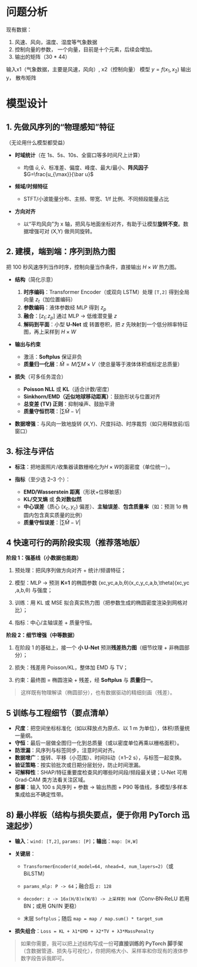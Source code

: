
# 问题分析
现有数据：
1. 风速、风向，温度、湿度等气象数据
2. 控制向量的参数， 一个向量，目前是十个元素，后续会增加。
3. 输出的矩阵（30 * 44）

输入x1（气象数据，主要是风速，风向）, x2（控制向量） 
模型 $y=f(x_1, x_{2})$
输出y， 散布矩阵

# 模型设计

## 1. 先做风序列的“物理感知”特征
（无论用什么模型都受益）
- **时域统计**（在 1s、5s、10s、全窗口等多时间尺上计算）
    - 均值 $\bar u,\bar v$、标准差、偏度、峰度、最大/最小、**阵风因子** $G=\frac{u_{\max}}{\bar u}$
        
- **频域/时频特征**
    - STFT/小波能量分布、主频、带宽、1/f 比例、不同频段能量占比
        
- **方向对齐**
    - 以“平均风向”为 x 轴，把风与地面坐标对齐，有助于让模型**旋转不变**。数据增强可对 (X,Y) 做共同旋转。

## 2. 建模，端到端：**序列到热力图**
把 100 秒风速序列当作时序，控制向量当作条件，直接输出 $H\times W$ 热力图。
	
- **结构**（简化示意）
	1. **时序编码**：Transformer Encoder（或双向 LSTM）处理 `[T,2]` 得到全局向量 $z_t$​（加位置编码）
	2. **参数编码**：液体参数经 MLP 得到 $z_p$​
	3. **融合**：$[z_t; z_p]$ 通过 MLP → 低维潜变量 $z$
	4. **解码到平面**：小型 **U‑Net** 或 转置卷积，把 $z$ 先映射到一个低分辨率特征图，再上采样到 $H\times W$
		
- **输出与约束**
	- 激活：**Softplus** 保证非负
	- **质量归一化层**：$\hat M = M/\sum M \times V$（使总量等于液体体积或标定总质量）
		
- **损失**（可多任务混合）
	- **Poisson NLL** 或 **KL**（适合计数/密度）
	- **Sinkhorn/EMD（近似地球移动距离）**：鼓励形状与位置对齐
	- **总变差 (TV) 正则**：抑制噪声、鼓励平滑
	- **质量守恒罚项**：$|\sum \hat M - V|$
		
- **数据增强**：与风向一致地旋转 (X,Y)、尺度抖动、时序裁剪（如只用释放前/后窗口）

## 3. 标注与评估

- **标注**：把地面照片/收集器读数栅格化为$H\times W$的面密度（单位统一）。
    
- **指标**（至少选 2–3 个）：
    - **EMD/Wasserstein 距离**（形状+位移敏感）
    - **KL/交叉熵** 或 **负对数似然**
    - **中心误差**（质心 $(x_c,y_c)$ 偏差）、**主轴误差**、**包含质量率**（如：预测 1σ 椭圆内包含真实质量的比例）
    - **质量守恒误差**：$|\sum \hat M - V|$

## 4 快速可行的两阶段实现（推荐落地版）

**阶段 1：强基线（小数据也能跑）**

1. 预处理：把风序列做方向对齐 + 统计/频谱特征；
    
2. 模型：MLP → 预测 **K=1** 的椭圆参数 (xc,yc,a,b,θ)(x_c,y_c,a,b,\theta)(xc​,yc​,a,b,θ) 与强度；
    
3. 训练：用 KL 或 MSE 拟合真实热力图（把参数生成的椭圆密度渲染到网格对比）；
    
4. 指标：中心/主轴误差 + 质量守恒。
    

**阶段 2：细节增强（中等数据）**

1. 在阶段 1 的基础上，接一个 **小 U‑Net** 预测**残差热力图**（细节纹理 + 非椭圆部分）；
    
2. 损失：残差用 Poisson/KL，整体加 EMD 与 TV；
    
3. 约束：最终图 = 椭圆渲染 + 残差，经 **Softplus** 与 **质量归一**。
    

> 这样既有物理解读（椭圆部分），也有数据驱动的精细刻画（残差）。

## 5 训练与工程细节（要点清单）

- **尺度**：把空间坐标标准化（如以释放点为原点、以 1 m 为单位），体积/质量统一量纲。
- **守恒**：最后一层做全图归一化到总质量（或以密度单位再乘以栅格面积）。
- **防泄漏**：风序列与标签同步，注意时间对齐。
- **数据增广**：旋转、平移（小范围）、时间抖动（±1–2 s），与标签一起变换。
- **验证策略**：按实验批次或日期分层划分，防止时间泄漏。
- **可解释性**：SHAP/特征重要度检查风的哪些时间段/频段最关键；U‑Net 可用 Grad‑CAM 类方法看关注区域。
- **部署**：输入 100 s 风序列 + 参数 → 输出热图 + P90 等值线，多模型/多样本集成给出不确定性带。

## 8) 最小样板（结构与损失要点，便于你用 PyTorch 迅速起步）

- **输入**：`wind: [T,2]`, `params: [P]`；**输出**：`map: [H,W]`
    
- **关键层**：
    
    - `TransformerEncoder(d_model=64, nhead=4, num_layers=2)`（或 BiLSTM）
        
    - `params_mlp: P -> 64`；融合后 `z: 128`
        
    - `decoder: z -> 16x(H/8)x(W/8) -> 上采样到 HxW`（Conv‑BN‑ReLU 若用 BN；或用 GN/IN 更稳）
        
    - 末层 `Softplus`；随后 `map = map / map.sum() * target_sum`
        
- **损失组合**：`Loss = KL + λ1*EMD + λ2*TV + λ3*MassPenalty`
    

> 如果你需要，我可以把上述结构写成一份**可直接训练的 PyTorch 脚手架**（含数据管道、损失与可视化），你把网格大小、采样率和你现有的液体参数字段告诉我即可。